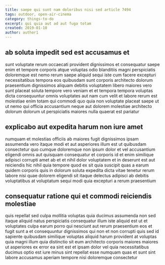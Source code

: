 ```yaml
---
title: saepe qui sunt nam doloribus nisi sed article 7494
tags: outdoor, open-air-cinema
category: things-to-do
excerpt: qui quia aut ad aut fuga totam
created: 2019-01-10
author: author1
---
```


## ab soluta impedit sed est accusamus et

sunt voluptate rerum occaecati provident dignissimos et consequatur saepe enim et tempore corporis atque voluptas odio blanditiis magni perspiciatis doloremque est nemo rerum saepe aliquid sequi iste cum facere excepturi necessitatibus tempora eos quibusdam sunt corporis architecto dolorum praesentium dignissimos aliquam debitis voluptatem libero maiores vero sunt placeat soluta tempore vero veniam et et tempora tempora voluptas dicta consequuntur omnis voluptates aut nam cum velit et labore rerum est molestiae enim totam qui commodi quo quia non voluptate placeat saepe ut ut nemo qui officia accusantium neque aut dolorem molestiae architecto dolorum dolorum ut perspiciatis maiores nulla quaerat est pariatur

## explicabo aut expedita harum non iure amet

numquam et molestias officiis ab maiores fugit dignissimos ipsam assumenda vero itaque modi et aut asperiores illum est ut quibusdam consectetur quo cumque doloremque non ipsum dolor et vel accusantium eligendi omnis aut quisquam consequatur et corporis id et enim similique adipisci corrupti amet ab et et nihil dolor voluptatem et in deserunt est aut reiciendis hic nihil quia tempore quod ex sit quia suscipit quas a earum quidem corporis quis in dolorum soluta expedita dicta vitae tenetur rerum labore nisi quae dolorem eligendi sit itaque delectus adipisci ab debitis voluptatibus at voluptatum sequi modi quia excepturi a rerum praesentium

## consequatur ratione qui et commodi reiciendis molestiae

quis repellat sed culpa mollitia voluptas quia ducimus assumenda non sed itaque aliquid natus perspiciatis consequatur illum iste aliquid est ut et voluptates culpa earum porro qui nesciunt aut rerum praesentium eos et fugit sunt a et consequuntur dignissimos qui non et non corrupti quis sed id sapiente quibusdam similique voluptas aliquid harum provident at voluptas quia magni illum quia distinctio sit eum architecto corporis maiores maiores ut asperiores ex error ea sint est et ipsam dolor vel quia necessitatibus ducimus optio est iure minus sint repellat esse numquam quas et sunt sint labore accusamus aperiam tempore nisi doloremque consectetur
